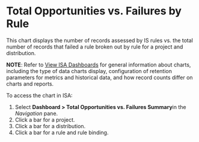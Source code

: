 # Total Opportunities vs. Failures by Rule

This chart displays the number of records assessed by IS rules vs. the
total number of records that failed a rule broken out by rule for a
project and distribution.

<span style="font-weight: bold;">NOTE</span>: Refer to [View ISA
Dashboards](View_ISA_Dashboards.htm) for general information about
charts, including the type of data charts display, configuration of
retention parameters for metrics and historical data, and how record
counts differ on charts and reports.

To access the chart in ISA:

1.  Select <span style="font-weight: bold;">Dashboard \> Total
    Opportunities vs. Failures Summary</span>in the
    <span style="font-style: italic;">Navigation</span> pane.
2.  Click a bar for a project.
3.  Click a bar for a distribution.
4.  Click a bar for a rule and rule binding.
